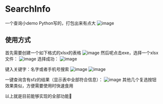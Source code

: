 # SearchInfo
一个查询小demo
Python写的，打包出来有点大
![image](https://github.com/REMIXXYH/Social_Work_lib_EXE/assets/101967837/8103e2fc-445a-4802-b22e-5a0955a91148)

## 使用方式
首先需要创建一个如下格式的xlsx的表格
![image](https://github.com/REMIXXYH/Social_Work_lib_EXE/assets/101967837/2c082a9f-4a60-47cf-8215-e4e44cc50dd0)
然后呢点击exe，选择一个xlsx文件：
![image](https://github.com/3xsh0re/Social_Work_lib_EXE/assets/101967837/beac388c-8d85-4f46-9fc0-643fc7ef8028)
选择成功：
![image](https://github.com/3xsh0re/Social_Work_lib_EXE/assets/101967837/6db5db2c-e170-43f8-abae-58278744acbb)

键入关键字：名字或者手机号搜索
![image](https://github.com/REMIXXYH/Social_Work_lib_EXE/assets/101967837/3ea0e5d4-5160-47c1-875e-d6721fc96e8e)
![image](https://github.com/REMIXXYH/Social_Work_lib_EXE/assets/101967837/97978714-41c5-4126-8757-77061b8d9609)

一键查询含有sfz的结果（显示表中全部符合信息）：
![image](https://github.com/REMIXXYH/Social_Work_lib_EXE/assets/101967837/1cbc59d6-76ad-48f0-9a61-9aeaf7e042bd)
其他几个复选按钮效果类似，方便需要使用时快速食用

以上就是目前能够实现的全部功能🐸
